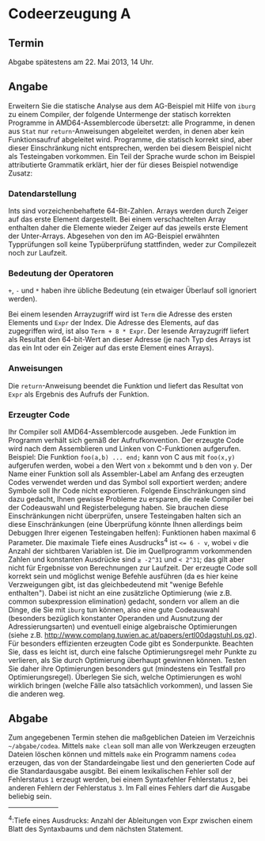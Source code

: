 # Codeerzeugung A

## Termin

Abgabe spätestens am 22. Mai 2013, 14 Uhr.

## Angabe

Erweitern Sie die statische Analyse aus dem AG-Beispiel mit Hilfe von `iburg` zu einem Compiler, der folgende Untermenge der statisch korrekten Programme in AMD64-Assemblercode übersetzt: alle Programme, in denen aus `Stat` nur `return`-Anweisungen abgeleitet werden, in denen aber kein Funktionsaufruf abgeleitet wird. Programme, die statisch korrekt sind, aber dieser Einschränkung nicht entsprechen, werden bei diesem Beispiel nicht als Testeingaben vorkommen.
Ein Teil der Sprache wurde schon im Beispiel attributierte Grammatik erklärt, hier der für dieses Beispiel notwendige Zusatz:

### Datendarstellung

Ints sind vorzeichenbehaftete 64-Bit-Zahlen. Arrays werden durch Zeiger auf das erste Element dargestellt. Bei einem verschachtelten Array enthalten daher die Elemente wieder Zeiger auf das jeweils erste Element der Unter-Arrays.
Abgesehen von den im AG-Beispiel erwähnten Typprüfungen soll keine Typüberprüfung stattfinden, weder zur Compilezeit noch zur Laufzeit.


### Bedeutung der Operatoren

 `+`, `-` und `*` haben ihre übliche Bedeutung (ein etwaiger Überlauf soll ignoriert werden).

Bei einem lesenden Arrayzugriff wird ist `Term` die Adresse des ersten Elements und `Expr` der Index. Die Adresse des Elements, auf das zugegriffen wird, ist also `Term + 8 * Expr`. Der lesende Arrayzugriff liefert als Resultat den 64-bit-Wert an dieser Adresse (je nach Typ des Arrays ist das ein Int oder ein Zeiger auf das erste Element eines Arrays).

### Anweisungen

Die `return`-Anweisung beendet die Funktion und liefert das Resultat von `Expr` als Ergebnis des Aufrufs der Funktion.

### Erzeugter Code

Ihr Compiler soll AMD64-Assemblercode ausgeben. Jede Funktion im Programm verhält sich gemäß der Aufrufkonvention. Der erzeugte Code wird nach dem Assemblieren und Linken von C-Funktionen aufgerufen. Beispiel: Die Funktion `foo(a,b) ... end;` kann von C aus mit `foo(x,y)` aufgerufen werden, wobei `a` den Wert von `x` bekommt und `b` den von `y`.
Der Name einer Funktion soll als Assembler-Label am Anfang des erzeugten Codes verwendet werden und das Symbol soll exportiert werden; andere Symbole soll Ihr Code nicht exportieren.
Folgende Einschränkungen sind dazu gedacht, Ihnen gewisse Probleme zu ersparen, die reale Compiler bei der Codeauswahl und Registerbelegung haben. Sie brauchen diese Einschränkungen nicht überprüfen, unsere Testeingaben halten sich an diese Einschränkungen (eine Überprüfung könnte Ihnen allerdings beim Debuggen Ihrer eigenen Testeingaben helfen): Funktionen haben maximal 6 Parameter. Die maximale Tiefe eines Ausdrucks<sup>4</sup> ist `<= 6 - v`, wobei `v` die Anzahl der sichtbaren Variablen ist. Die im Quellprogramm vorkommenden Zahlen und konstanten Ausdrücke sind `≥ -2^31` und `< 2^31`; das gilt aber nicht für Ergebnisse von Berechnungen zur Laufzeit.
Der erzeugte Code soll korrekt sein und möglichst wenige Befehle ausführen (da es hier keine Verzweigungen gibt, ist das gleichbedeutend mit "wenige Befehle enthalten"). Dabei ist nicht an eine zusätzliche Optimierung (wie z.B. common subexpression elimination) gedacht, sondern vor allem an die Dinge, die Sie mit `iburg` tun können, also eine gute Codeauswahl (besonders bezüglich konstanter Operanden und Ausnutzung der Adressierungsarten) und eventuell einige algebraische Optimierungen (siehe z.B. http://www.complang.tuwien.ac.at/papers/ertl00dagstuhl.ps.gz). Für besonders effizienten erzeugten Code gibt es Sonderpunkte.
Beachten Sie, dass es leicht ist, durch eine falsche Optimierungsregel mehr Punkte zu verlieren, als Sie durch Optimierung überhaupt gewinnen können. Testen Sie daher ihre Optimierungen besonders gut (mindestens ein Testfall pro Optimierungsregel). Überlegen Sie sich, welche Optimierungen es wohl wirklich bringen (welche Fälle also tatsächlich vorkommen), und lassen Sie die anderen weg.

## Abgabe

Zum angegebenen Termin stehen die maßgeblichen Dateien im Verzeichnis `~/abgabe/codea`. Mittels `make clean` soll man alle von Werkzeugen erzeugten Dateien löschen können und mittels `make` ein Programm namens `codea` erzeugen, das von der Standardeingabe liest und den generierten Code auf die Standardausgabe ausgibt. Bei einem lexikalischen Fehler soll der Fehlerstatus `1` erzeugt werden, bei einem Syntaxfehler Fehlerstatus `2`, bei anderen Fehlern der Fehlerstatus `3`. Im Fall eines Fehlers darf die Ausgabe beliebig sein.

<hr width="20%">

<sup>4</sup>:Tiefe eines Ausdrucks: Anzahl der Ableitungen von Expr zwischen einem Blatt des Syntaxbaums und dem nächsten Statement.
